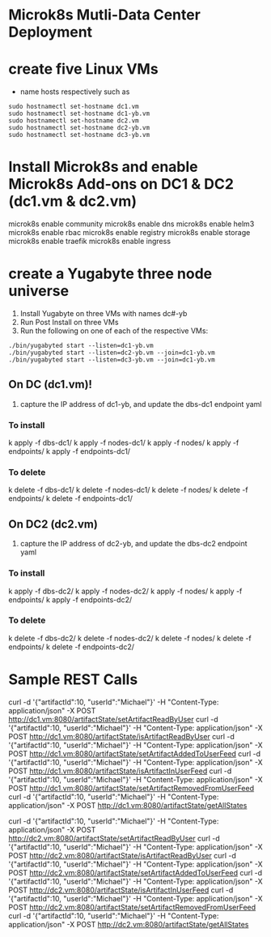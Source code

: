 # Microk8s Mutli-Data Center Deployment

# create five Linux VMs
- name hosts respectively such as
```
sudo hostnamectl set-hostname dc1.vm
sudo hostnamectl set-hostname dc1-yb.vm
sudo hostnamectl set-hostname dc2.vm
sudo hostnamectl set-hostname dc2-yb.vm
sudo hostnamectl set-hostname dc3-yb.vm
```
# Install Microk8s and enable Microk8s Add-ons on DC1 & DC2 (dc1.vm & dc2.vm)

microk8s enable community
microk8s enable dns
microk8s enable helm3
microk8s enable rbac
microk8s enable registry
microk8s enable storage
microk8s enable traefik
microk8s enable ingress

# create a Yugabyte three node universe

1. Install Yugabyte on three VMs with names dc#-yb
2. Run Post Install on three VMs
3. Run the following on one of each of the respective VMs:
```
./bin/yugabyted start --listen=dc1-yb.vm
./bin/yugabyted start --listen=dc2-yb.vm --join=dc1-yb.vm
./bin/yugabyted start --listen=dc3-yb.vm --join=dc1-yb.vm
```

## On DC (dc1.vm)!
1. capture the IP address of dc1-yb, and update the dbs-dc1 endpoint yaml

### To install
k apply -f dbs-dc1/
k apply -f nodes-dc1/
k apply -f nodes/
k apply -f endpoints/
k apply -f endpoints-dc1/

### To delete
k delete -f dbs-dc1/
k delete -f nodes-dc1/
k delete -f nodes/
k delete -f endpoints/
k delete -f endpoints-dc1/

## On DC2 (dc2.vm)
1. capture the IP address of dc2-yb, and update the dbs-dc2 endpoint yaml

### To install
k apply -f dbs-dc2/
k apply -f nodes-dc2/
k apply -f nodes/
k apply -f endpoints/
k apply -f endpoints-dc2/

### To delete
k delete -f dbs-dc2/
k delete -f nodes-dc2/
k delete -f nodes/
k delete -f endpoints/
k delete -f endpoints-dc2/


# Sample REST Calls
curl -d '{"artifactId":10, "userId":"Michael"}' -H "Content-Type: application/json" -X POST http://dc1.vm:8080/artifactState/setArtifactReadByUser
curl -d '{"artifactId":10, "userId":"Michael"}' -H "Content-Type: application/json" -X POST http://dc1.vm:8080/artifactState/isArtifactReadByUser
curl -d '{"artifactId":10, "userId":"Michael"}' -H "Content-Type: application/json" -X POST http://dc1.vm:8080/artifactState/setArtifactAddedToUserFeed
curl -d '{"artifactId":10, "userId":"Michael"}' -H "Content-Type: application/json" -X POST http://dc1.vm:8080/artifactState/isArtifactInUserFeed
curl -d '{"artifactId":10, "userId":"Michael"}' -H "Content-Type: application/json" -X POST http://dc1.vm:8080/artifactState/setArtifactRemovedFromUserFeed
curl -d '{"artifactId":10, "userId":"Michael"}' -H "Content-Type: application/json" -X POST http://dc1.vm:8080/artifactState/getAllStates


curl -d '{"artifactId":10, "userId":"Michael"}' -H "Content-Type: application/json" -X POST http://dc2.vm:8080/artifactState/setArtifactReadByUser
curl -d '{"artifactId":10, "userId":"Michael"}' -H "Content-Type: application/json" -X POST http://dc2.vm:8080/artifactState/isArtifactReadByUser
curl -d '{"artifactId":10, "userId":"Michael"}' -H "Content-Type: application/json" -X POST http://dc2.vm:8080/artifactState/setArtifactAddedToUserFeed
curl -d '{"artifactId":10, "userId":"Michael"}' -H "Content-Type: application/json" -X POST http://dc2.vm:8080/artifactState/isArtifactInUserFeed
curl -d '{"artifactId":10, "userId":"Michael"}' -H "Content-Type: application/json" -X POST http://dc2.vm:8080/artifactState/setArtifactRemovedFromUserFeed
curl -d '{"artifactId":10, "userId":"Michael"}' -H "Content-Type: application/json" -X POST http://dc2.vm:8080/artifactState/getAllStates